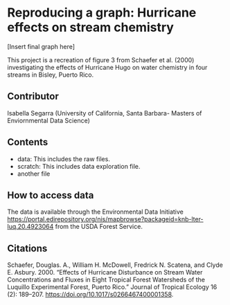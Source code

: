 # Reproducing a graph: Hurricane effects on stream chemistry  

[Insert final graph here]

This project is a recreation of figure 3 from Schaefer et al. (2000) investigating the effects of Hurricane Hugo on water chemistry in four streams in Bisley, Puerto Rico. 

## Contributor
Isabella Segarra (University of California, Santa Barbara- Masters of Enviornmental Data Science)

## Contents

- data: This includes the raw files.
- scratch: This includes data exploration file.
- another file

## How to access data
The data is available through the Environmental Data Initiative https://portal.edirepository.org/nis/mapbrowse?packageid=knb-lter-luq.20.4923064 
from the USDA Forest Service. 


## Citations

Schaefer, Douglas. A., William H. McDowell, Fredrick N. Scatena, and Clyde E. Asbury. 2000. “Effects of Hurricane Disturbance on Stream Water Concentrations and Fluxes in Eight Tropical Forest Watersheds of the Luquillo Experimental Forest, Puerto Rico.” Journal of Tropical Ecology 16 (2): 189–207. https://doi.org/10.1017/s0266467400001358.
